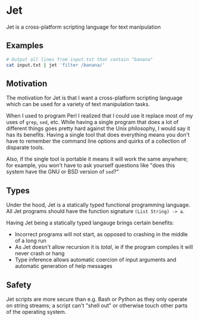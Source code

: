 # Jet
Jet is a cross-platform scripting language for text manipulation

## Examples

```sh
# Output all lines from input.txt that contain "banana"
cat input.txt | jet 'filter /banana/' 
```

## Motivation

The motivation for Jet is that I want a cross-platform scripting language which can be used for a variety of text manipulation tasks.

When I used to program Perl I realized that I could use it replace most of my uses of `grep`, `sed`, etc. While having a single program that does a lot of different things goes pretty hard against the Unix philosophy, I would say it has its benefits. Having a single tool that does everything means you don't have to remember the command line options and quirks of a collection of disparate tools. 

Also, if the single tool is portable it means it will work the same anywhere; for example, you won't have to ask yourself questions like "does this system have the GNU or BSD version of `sed`?"

## Types

Under the hood, Jet is a statically typed functional programming language. All Jet programs should have the function signature `(List String) -> a`.

Having Jet being a statically typed langauge brings certain benefits:

 - Incorrect programs will not start, as opposed to crashing in the middle of a long run
 - As Jet doesn't allow recursion it is *total*, ie if the program compiles it will never crash or hang
 - Type inference allows automatic coercion of input arguments and automatic generation of help messages 

## Safety

Jet scripts are more secure than e.g. Bash or Python as they only operate on string streams; a script can't "shell out" or otherwise touch other parts of the operating system.
